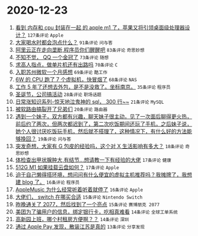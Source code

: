 # 2020-12-23

1. [看到 内存和 cpu 封装在一起 的 apple m1 了，苹果又将引领桌面级处理器设计？](https://www.v2ex.com/t/738080) ``127条评论`` ``Apple``
1. [大家喝水时都会泡点什么？](https://www.v2ex.com/t/738107) ``91条评论`` ``问与答``
1. [阿里云正在走向垄断,程序员你们醒醒吧](https://www.v2ex.com/t/738070) ``83条评论`` ``奇思妙想``
1. [不知不觉， QQ 一个金冠了](https://www.v2ex.com/t/738155) ``73条评论`` ``随想``
1. [求高人指点，做单片机还有出路吗](https://www.v2ex.com/t/738094) ``70条评论`` ``C``
1. [入职苏州微软一个月感想](https://www.v2ex.com/t/738196) ``69条评论`` ``酷工作``
1. [6W 的 CPU 跑了 7 个虚拟机，快冒烟了](https://www.v2ex.com/t/738188) ``68条评论`` ``NAS``
1. [工作 5 年了还想去外包，是不是没救了。坐标南京。](https://www.v2ex.com/t/738165) ``35条评论`` ``程序员``
1. [圣诞节，公司搞活动](https://www.v2ex.com/t/738109) ``28条评论`` ``职场话题``
1. [日常涨知识系列-惊天地泣鬼神的 sql， 300 行~~](https://www.v2ex.com/t/738226) ``21条评论`` ``MySQL``
1. [被软路由搞裂开了兄弟们](https://www.v2ex.com/t/738181) ``20条评论`` ``路由器``
1. [遇到一个妹子，双方都有兴趣，聊天妹子很主动，见了一次面后聊得更火热，前后约了两次，但两次都迟到了，第二次吃饭期间还玩了手机，之后妹子说，她个人很讨厌吃饭玩手机，然后就不搭理了，这种情况下，有什么好的方法能够挽回？](https://www.v2ex.com/t/738219) ``19条评论`` ``问与答``
1. [突发奇想，大家有 G 包皮的经验吗，这个对 X 生活影响有多大？](https://www.v2ex.com/t/738199) ``18条评论`` ``奇思妙想``
1. [体检查出甲状腺肿大,有结节...想请教一下有经验的大佬](https://www.v2ex.com/t/738149) ``17条评论`` ``健康``
1. [512G M1 如果挂载云盘如何？](https://www.v2ex.com/t/738108) ``17条评论`` ``Apple``
1. [迫于自己懒得搭环境，想问问有什么便宜的虚拟主机推荐吗？我摊牌了，我想建 blog 了。](https://www.v2ex.com/t/738288) ``16条评论`` ``程序员``
1. [AppleMusic 为什么经常听着听着就停了](https://www.v2ex.com/t/738091) ``16条评论`` ``Apple``
1. [大佬们， switch 在哪买合适](https://www.v2ex.com/t/738191) ``15条评论`` ``Nintendo Switch``
1. [昨晚通关了 2077，然后找到了一个亮点](https://www.v2ex.com/t/738103) ``15条评论`` ``赛博朋克 2077``
1. [美团为了骗用户的信息，绑定银行卡，吃相真难看](https://www.v2ex.com/t/738257) ``14条评论`` ``全球工单系统``
1. [高新园上班，哪个村租房方便啊？？](https://www.v2ex.com/t/738119) ``14条评论`` ``深圳``
1. [通过 Apple Pay 发现，散装江苏是真的](https://www.v2ex.com/t/738178) ``13条评论`` ``分享发现``
